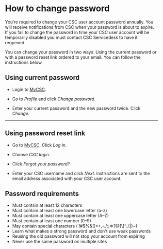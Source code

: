 # How to change password

You're required to change your CSC user account password annually. You will receive notifications from CSC when your password is about to expire. If you fail to change the password in time your CSC user account will be temporarily disabled you must contact CSC Servicedesk to have it reopened. 

You can change your password in two ways: Using the current password or with a
password reset link ordered to your email. You can follow the instructions below.

## Using current password


* Login to [MyCSC](http://my.csc.fi).

* Go to _Profile_ and click _Change password_.

* Enter your current password and the new password twice. Click _Change_.


*****

## Using password reset link



* Go to [MyCSC](http://my.csc.fi). Click _Log in_.

* Choose _CSC login_.

* Click _Forgot your password?_

* Enter your CSC username and click _Next_. Instructions are sent to the email address associated with your CSC user account.



## Password requirements

* Must contain at least 12 characters
* Must contain at least one lowercase letter (a–z)
* Must contain at least one uppercase letter (A–Z)
* Must contain at least one number (0–9)
* May contain special characters ( !#$%&()*+,-./:;=>?@[\\]^_{|}~)
* Learn what makes a strong password and don't use weak passwords
* Reusing the old password will not stop your account from expiring
* Never use the same password on multiple sites


